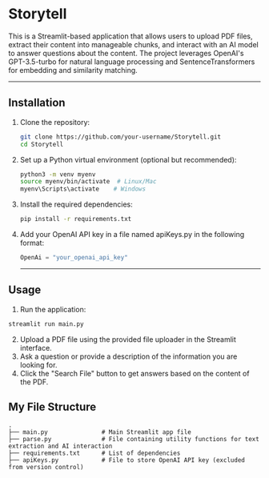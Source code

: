 # Storytell

This is a Streamlit-based application that allows users to upload PDF files, extract their content into manageable chunks, and interact with an AI model to answer questions about the content. The project leverages OpenAI's GPT-3.5-turbo for natural language processing and SentenceTransformers for embedding and similarity matching.

---

## Installation

1. Clone the repository:
   ```bash
   git clone https://github.com/your-username/Storytell.git
   cd Storytell
   ```
2. Set up a Python virtual environment (optional but recommended):
   ```bash
   python3 -m venv myenv
   source myenv/bin/activate  # Linux/Mac
   myenv\Scripts\activate    # Windows
   ```
3. Install the required dependencies:
   ```bash
   pip install -r requirements.txt
   ```
4. Add your OpenAI API key in a file named apiKeys.py in the following format:
   ```python
   OpenAi = "your_openai_api_key"
   ```
   
   ---

## Usage
1. Run the application:
  ```bash
  streamlit run main.py
  ```
2. Upload a PDF file using the provided file uploader in the Streamlit interface.
3. Ask a question or provide a description of the information you are looking for.
4. Click the "Search File" button to get answers based on the content of the PDF.

## My File Structure
```
.
├── main.py               # Main Streamlit app file
├── parse.py              # File containing utility functions for text extraction and AI interaction
├── requirements.txt      # List of dependencies
├── apiKeys.py            # File to store OpenAI API key (excluded from version control)

```
